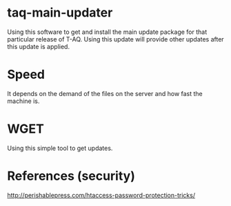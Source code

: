 taq-main-updater
================

Using this software to get and install the main update package for that particular release of T-AQ. Using this update will provide other updates after this update is applied.

Speed
=====
It depends on the demand of the files on the server and how fast the machine is.

WGET
=====
Using this simple tool to get updates.

References (security)
=====
http://perishablepress.com/htaccess-password-protection-tricks/

